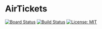 # AirTickets
[![Board Status](https://dev.azure.com/TheGaBa/9a64a77e-e776-487e-95f9-8d4291a58277/d250a479-7662-424f-beab-4740c13ff1b4/_apis/work/boardbadge/64f1f772-e201-427d-8448-d011113353bd?columnOptions=1)](https://dev.azure.com/TheGaBa/9a64a77e-e776-487e-95f9-8d4291a58277/_boards/board/t/d250a479-7662-424f-beab-4740c13ff1b4/Microsoft.RequirementCategory/)
[![Build Status](https://dev.azure.com/TheGaBa/AirTickets/_apis/build/status/TheGaBa.AirTickets?branchName=master)](https://dev.azure.com/TheGaBa/AirTickets/_build/latest?definitionId=1&branchName=master)
[![License: MIT](https://img.shields.io/badge/License-MIT-green.svg)](https://github.com/TheGaBa/AirTickets/blob/master/LICENSE)
